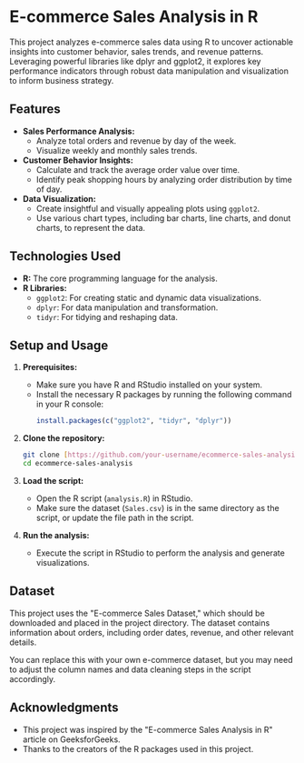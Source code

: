 # E-commerce Sales Analysis in R
This project analyzes e-commerce sales data using R to uncover actionable insights into customer behavior, sales trends, and revenue patterns. Leveraging powerful libraries like dplyr and ggplot2, it explores key performance indicators through robust data manipulation and visualization to inform business strategy.

## Features

* **Sales Performance Analysis:**
    * Analyze total orders and revenue by day of the week.
    * Visualize weekly and monthly sales trends.
* **Customer Behavior Insights:**
    * Calculate and track the average order value over time.
    * Identify peak shopping hours by analyzing order distribution by time of day.
* **Data Visualization:**
    * Create insightful and visually appealing plots using `ggplot2`.
    * Use various chart types, including bar charts, line charts, and donut charts, to represent the data.

## Technologies Used

* **R:** The core programming language for the analysis.
* **R Libraries:**
    * `ggplot2`: For creating static and dynamic data visualizations.
    * `dplyr`: For data manipulation and transformation.
    * `tidyr`: For tidying and reshaping data.

## Setup and Usage

1.  **Prerequisites:**
    * Make sure you have R and RStudio installed on your system.
    * Install the necessary R packages by running the following command in your R console:
        ```R
        install.packages(c("ggplot2", "tidyr", "dplyr"))
        ```

2.  **Clone the repository:**
    ```bash
    git clone [https://github.com/your-username/ecommerce-sales-analysis.git](https://github.com/your-username/ecommerce-sales-analysis.git)
    cd ecommerce-sales-analysis
    ```

3.  **Load the script:**
    * Open the R script (`analysis.R`) in RStudio.
    * Make sure the dataset (`Sales.csv`) is in the same directory as the script, or update the file path in the script.

4.  **Run the analysis:**
    * Execute the script in RStudio to perform the analysis and generate visualizations.

## Dataset

This project uses the "E-commerce Sales Dataset," which should be downloaded and placed in the project directory. The dataset contains information about orders, including order dates, revenue, and other relevant details.

You can replace this with your own e-commerce dataset, but you may need to adjust the column names and data cleaning steps in the script accordingly.

## Acknowledgments

* This project was inspired by the "E-commerce Sales Analysis in R" article on GeeksforGeeks.
* Thanks to the creators of the R packages used in this project.
